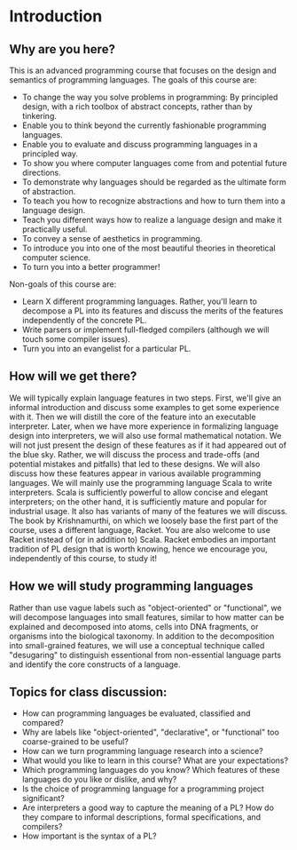 # Introduction

## Why are you here?

This is an advanced programming course that focuses on the design and semantics of programming languages.
The goals of this course are:

+ To change the way you solve problems in programming: By principled design,  with a rich toolbox of abstract concepts, rather than by tinkering.
+ Enable you to think beyond the currently fashionable programming languages.
+ Enable you to evaluate and discuss programming languages in a principled way.
+ To show you where computer languages come from and potential future directions.
+ To demonstrate why languages should be regarded as the ultimate form of abstraction.
+ To teach you how to recognize abstractions and how to turn them into a language design.
+ Teach you different ways how to realize a language design and make it practically useful.
+ To convey a sense of aesthetics in programming.
+ To introduce you into one of the most beautiful theories in theoretical computer science.
+ To turn you into a better programmer!

Non-goals of this course are:

+ Learn X different programming languages. Rather, you'll learn to decompose a PL into its features and discuss the merits of the features independently of the concrete PL.
+ Write parsers or implement full-fledged compilers (although we will touch some compiler issues).
+ Turn you into an evangelist for a particular PL.

## How will we get there?

We will typically explain language features in two steps. First, we'll give an informal introduction and discuss some examples to get
some experience with it. Then we will distill the core of the feature into an executable interpreter. Later, when we have more experience
in formalizing language design into interpreters, we will also use formal mathematical notation.
We will not just present the design of these features as if it had appeared out of the blue sky. Rather, we will discuss the process and
trade-offs (and potential mistakes and pitfalls) that led to these designs. We will also discuss how these features appear in various
available programming languages.
We will mainly use the programming language Scala to write interpreters. Scala is sufficiently powerful to allow concise and elegant
interpreters; on the other hand, it is sufficiently mature and popular for industrial usage. It also has variants of many of the features
we will discuss. The book by Krishnamurthi, on which we loosely base the first part of the course, uses a different language, Racket.
You are also welcome to use Racket instead of (or in addition to) Scala. Racket embodies an important tradition of PL design that is worth
knowing, hence we encourage you, independently of this course, to study it!

## How we will study programming languages

Rather than use vague labels such as "object-oriented" or "functional", we will decompose languages into small features, similar to how
matter can be explained and decomposed into atoms, cells into DNA fragments, or organisms into the biological taxonomy. 
In addition to the decomposition into small-grained features, we will use a conceptual technique called "desugaring" to distinguish
essentional from non-essential language parts and identify the core constructs of a language.

## Topics for class discussion:

+ How can programming languages be evaluated, classified and compared?
+ Why are labels like "object-oriented", "declarative", or "functional" too coarse-grained to be useful?
+ How can we turn programming language research into a science?
+ What would you like to learn in this course? What are your expectations?
+ Which programming languages do you know? Which features of these languages do you
  like or dislike, and why?
+ Is the choice of programming language for a programming project significant?
+ Are interpreters a good way to capture the meaning of a PL? How do they compare to informal descriptions, formal specifications, and compilers?
+ How important is the syntax of a PL?